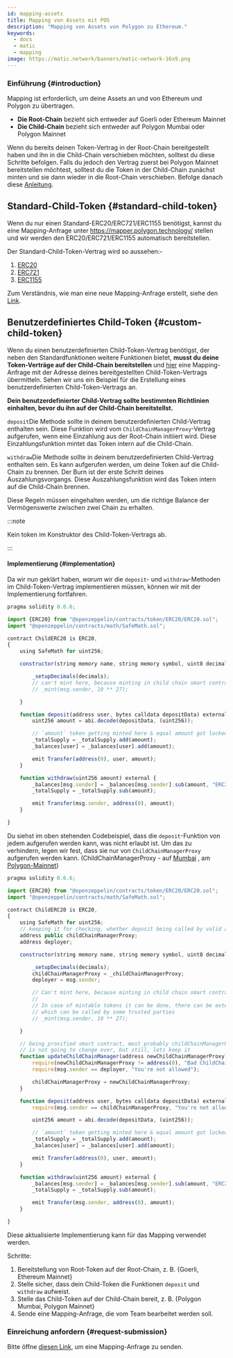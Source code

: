 ```yaml
---
id: mapping-assets
title: Mapping von Assets mit POS
description: "Mapping von Assets von Polygon zu Ethereum."
keywords:
  - docs
  - matic
  - mapping
image: https://matic.network/banners/matic-network-16x9.png
---
```


### Einführung {#introduction}

Mapping ist erforderlich, um deine Assets an und von Ethereum und Polygon zu übertragen.

- **Die Root-Chain** bezieht sich entweder auf Goerli oder Ethereum Mainnet
- **Die Child-Chain** bezieht sich entweder auf Polygon Mumbai oder Polygon Mainnet

Wenn du bereits deinen Token-Vertrag in der Root-Chain bereitgestellt haben und ihn in die Child-Chain verschieben möchten, solltest du diese Schritte befolgen. Falls du jedoch den Vertrag zuerst bei Polygon Mainnet bereitstellen möchtest, solltest du die Token in der Child-Chain zunächst minten und sie dann wieder in die Root-Chain verschieben. Befolge danach diese [Anleitung](https://docs.polygon.technology/docs/develop/ethereum-polygon/mintable-assets).

## Standard-Child-Token {#standard-child-token}

Wenn du nur einen Standard-ERC20/ERC721/ERC1155 benötigst, kannst du eine Mapping-Anfrage unter https://mapper.polygon.technology/ stellen und wir werden den ERC20/ERC721/ERC1155 automatisch bereitstellen.

Der Standard-Child-Token-Vertrag wird so aussehen:-
1. [ERC20](https://github.com/maticnetwork/pos-portal/blob/master/flat/ChildERC20.sol#L1492-#L1508)
2. [ERC721](https://github.com/maticnetwork/pos-portal/blob/master/flat/ChildERC721.sol#L2157-#L2238)
3. [ERC1155](https://github.com/maticnetwork/pos-portal/blob/master/flat/ChildERC1155.sol#L1784-#L1818)

Zum Verständnis, wie man eine neue Mapping-Anfrage erstellt, siehe den [Link](/docs/develop/ethereum-polygon/submit-mapping-request).

## Benutzerdefiniertes Child-Token  {#custom-child-token}

Wenn du einen benutzerdefinierten Child-Token-Vertrag benötigst, der neben den Standardfunktionen weitere Funktionen bietet, **musst du deine Token-Verträge auf der Child-Chain bereitstellen** und [hier](https://mapper.polygon.technology/) eine Mapping-Anfrage mit der Adresse deines bereitgestellten Child-Token-Vertrags übermitteln. Sehen wir uns ein Beispiel für die Erstellung eines benutzerdefinierten Child-Token-Vertrags an.

**Dein benutzerdefinierter Child-Vertrag sollte bestimmten Richtlinien einhalten, bevor du ihn auf der Child-Chain bereitstellst.**

`deposit`Die Methode sollte in deinem benutzerdefinierten Child-Vertrag enthalten sein. Diese Funktion wird vom `ChildChainManagerProxy`-Vertrag aufgerufen, wenn eine Einzahlung aus der Root-Chain initiiert wird. Diese Einzahlungsfunktion mintet das Token intern auf die Child-Chain.

`withdraw`Die Methode sollte in deinem benutzerdefinierten Child-Vertrag enthalten sein. Es kann aufgerufen werden, um deine Token auf die Child-Chain zu brennen. Der Burn ist der erste Schritt deines Auszahlungsvorgangs. Diese Auszahlungsfunktion wird das Token intern auf die Child-Chain brennen.

Diese Regeln müssen eingehalten werden, um die richtige Balance der Vermögenswerte zwischen zwei Chain zu erhalten.

:::note

Kein token im Konstruktor des Child-Token-Vertrags ab.

:::

#### Implementierung {#implementation}

Da wir nun geklärt haben, _warum_ wir die `deposit`- und `withdraw`-Methoden im Child-Token-Vertrag implementieren müssen, können wir mit der Implementierung fortfahren.

```js title="ChildERC20.sol"
pragma solidity 0.6.6;

import {ERC20} from "@openzeppelin/contracts/token/ERC20/ERC20.sol";
import "@openzeppelin/contracts/math/SafeMath.sol";

contract ChildERC20 is ERC20,
{
    using SafeMath for uint256;

    constructor(string memory name, string memory symbol, uint8 decimals) public ERC20(name, symbol) {

        _setupDecimals(decimals);
        // can't mint here, because minting in child chain smart contract's constructor not allowed
        // _mint(msg.sender, 10 ** 27);

    }

    function deposit(address user, bytes calldata depositData) external {
        uint256 amount = abi.decode(depositData, (uint256));

        // `amount` token getting minted here & equal amount got locked in RootChainManager
        _totalSupply = _totalSupply.add(amount);
        _balances[user] = _balances[user].add(amount);

        emit Transfer(address(0), user, amount);
    }

    function withdraw(uint256 amount) external {
        _balances[msg.sender] = _balances[msg.sender].sub(amount, "ERC20: burn amount exceeds balance");
        _totalSupply = _totalSupply.sub(amount);

        emit Transfer(msg.sender, address(0), amount);
    }

}
```

Du siehst im oben stehenden Codebeispiel, dass die `deposit`-Funktion von jedem aufgerufen werden kann, was nicht erlaubt ist. Um das zu verhindern, legen wir fest, dass sie nur von `ChildChainManagerProxy` aufgerufen werden kann. (ChildChainManagerProxy - auf [Mumbai](https://mumbai.polygonscan.com/address/0xb5505a6d998549090530911180f38aC5130101c6/transactions) , am [Polygon-Mainnet](https://polygonscan.com/address/0xA6FA4fB5f76172d178d61B04b0ecd319C5d1C0aa/))

```js title="ChildERC20.sol"
pragma solidity 0.6.6;

import {ERC20} from "@openzeppelin/contracts/token/ERC20/ERC20.sol";
import "@openzeppelin/contracts/math/SafeMath.sol";

contract ChildERC20 is ERC20,
{
    using SafeMath for uint256;
    // keeping it for checking, whether deposit being called by valid address or not
    address public childChainManagerProxy;
    address deployer;

    constructor(string memory name, string memory symbol, uint8 decimals, address _childChainManagerProxy) public ERC20(name, symbol) {

        _setupDecimals(decimals);
        childChainManagerProxy = _childChainManagerProxy;
        deployer = msg.sender;

        // Can't mint here, because minting in child chain smart contract's constructor not allowed
        //
        // In case of mintable tokens it can be done, there can be external mintable function too
        // which can be called by some trusted parties
        // _mint(msg.sender, 10 ** 27);

    }

    // being proxified smart contract, most probably childChainManagerProxy contract's address
    // is not going to change ever, but still, lets keep it
    function updateChildChainManager(address newChildChainManagerProxy) external {
        require(newChildChainManagerProxy != address(0), "Bad ChildChainManagerProxy address");
        require(msg.sender == deployer, "You're not allowed");

        childChainManagerProxy = newChildChainManagerProxy;
    }

    function deposit(address user, bytes calldata depositData) external {
        require(msg.sender == childChainManagerProxy, "You're not allowed to deposit");

        uint256 amount = abi.decode(depositData, (uint256));

        // `amount` token getting minted here & equal amount got locked in RootChainManager
        _totalSupply = _totalSupply.add(amount);
        _balances[user] = _balances[user].add(amount);

        emit Transfer(address(0), user, amount);
    }

    function withdraw(uint256 amount) external {
        _balances[msg.sender] = _balances[msg.sender].sub(amount, "ERC20: burn amount exceeds balance");
        _totalSupply = _totalSupply.sub(amount);

        emit Transfer(msg.sender, address(0), amount);
    }

}
```

Diese aktualisierte Implementierung kann für das Mapping verwendet werden.

Schritte:

1. Bereitstellung von Root-Token auf der Root-Chain, z. B. {Goerli, Ethereum Mainnet}
2. Stelle sicher, dass dein Child-Token die Funktionen `deposit` und `withdraw` aufweist.
3. Stelle das Child-Token auf der Child-Chain bereit, z. B. {Polygon Mumbai, Polygon Mainnet}
4. Sende eine Mapping-Anfrage, die vom Team bearbeitet werden soll.

### Einreichung anfordern {#request-submission}

Bitte öffne [diesen Link](/docs/develop/ethereum-polygon/submit-mapping-request), um eine Mapping-Anfrage zu senden.

